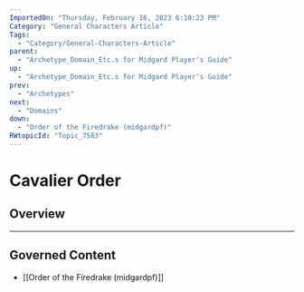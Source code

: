 ```yaml
---
ImportedOn: "Thursday, February 16, 2023 6:10:23 PM"
Category: "General Characters Article"
Tags:
  - "Category/General-Characters-Article"
parent:
  - "Archetype_Domain_Etc.s for Midgard Player's Guide"
up:
  - "Archetype_Domain_Etc.s for Midgard Player's Guide"
prev:
  - "Archetypes"
next:
  - "Domains"
down:
  - "Order of the Firedrake (midgardpf)"
RWtopicId: "Topic_7583"
---
```

# Cavalier Order
## Overview
---
## Governed Content
- [[Order of the Firedrake (midgardpf)]]

